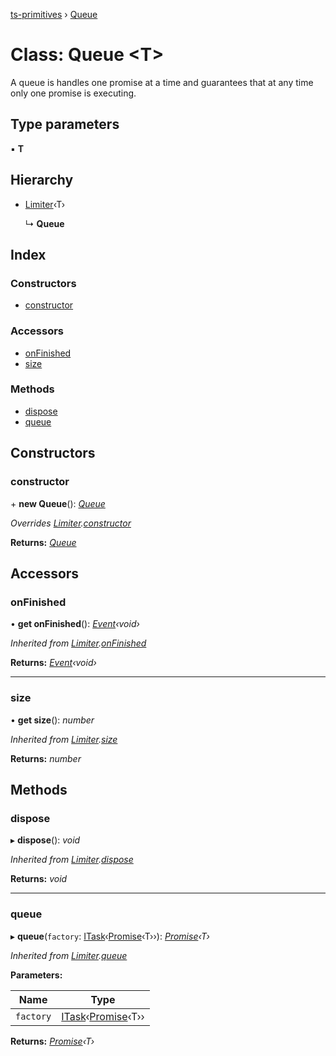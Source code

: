 [ts-primitives](../README.md) › [Queue](queue.md)

# Class: Queue <**T**>

A queue is handles one promise at a time and guarantees that at any time only one promise is executing.

## Type parameters

▪ **T**

## Hierarchy

* [Limiter](limiter.md)‹T›

  ↳ **Queue**

## Index

### Constructors

* [constructor](queue.md#constructor)

### Accessors

* [onFinished](queue.md#onfinished)
* [size](queue.md#size)

### Methods

* [dispose](queue.md#dispose)
* [queue](queue.md#queue)

## Constructors

###  constructor

\+ **new Queue**(): *[Queue](queue.md)*

*Overrides [Limiter](limiter.md).[constructor](limiter.md#constructor)*

**Returns:** *[Queue](queue.md)*

## Accessors

###  onFinished

• **get onFinished**(): *[Event](../modules/event.md)‹void›*

*Inherited from [Limiter](limiter.md).[onFinished](limiter.md#onfinished)*

**Returns:** *[Event](../modules/event.md)‹void›*

___

###  size

• **get size**(): *number*

*Inherited from [Limiter](limiter.md).[size](limiter.md#size)*

**Returns:** *number*

## Methods

###  dispose

▸ **dispose**(): *void*

*Inherited from [Limiter](limiter.md).[dispose](limiter.md#dispose)*

**Returns:** *void*

___

###  queue

▸ **queue**(`factory`: [ITask](../interfaces/itask.md)‹[Promise](../interfaces/cancelablepromise.md#promise)‹T››): *[Promise](../interfaces/cancelablepromise.md#promise)‹T›*

*Inherited from [Limiter](limiter.md).[queue](limiter.md#queue)*

**Parameters:**

Name | Type |
------ | ------ |
`factory` | [ITask](../interfaces/itask.md)‹[Promise](../interfaces/cancelablepromise.md#promise)‹T›› |

**Returns:** *[Promise](../interfaces/cancelablepromise.md#promise)‹T›*
